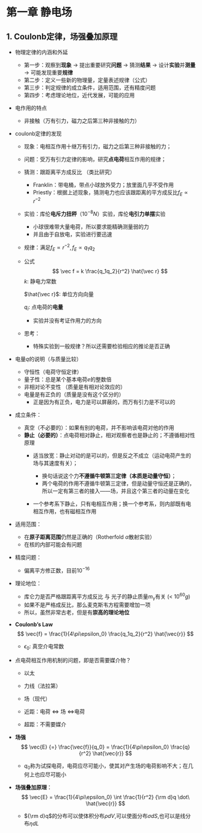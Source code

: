 # 第一章 静电场

## 1. Coulonb定律，场强叠加原理

* 物理定律的内涵和外延

  * 第一步：观察到**现象** -> 提出重要研究**问题** -> 猜测**结果** -> 设计**实验**并**测量** -> 可能发现重要**规律**
  * 第二步：定义一些新的物理量，定量表述规律（公式）
  * 第三步：判定规律的成立条件，适用范围，还有精度问题
  * 第四步：考虑理论地位，近代发展，可能的应用

* 电作用的特点

  * 非接触（万有引力，磁力之后第三种非接触的力）

* coulonb定律的发现

  * 现象：电相互作用十继万有引力，磁力之后第三种非接触的力；

  * 问题：受万有引力定律的影响，研究**点电荷**相互作用的规律；

  * 猜测：跟距离平方成反比 （类比研究）

    * Franklin：带电桶，带点小球放外受力；放里面几乎不受作用
    * Priestly：根据上述现象，猜测电力也应该跟距离的平方成反比$f_{E} \propto r^{-2}$

  * 实验：库伦**电斥力扭秤**（$10^{-8}N$）实验，库伦**电引力单摆**实验

    * 小球很难带大量电荷，所以要求能精确测量弱的力
    * 并且由于自放电，实验进行要迅速

  * 规律：满足$f_{E} \propto r^{-2}, f_{E} \propto q_1q_2$

  * 公式
    $$
    \vec f = k \frac{q_1q_2}{r^2} \hat{\vec r}
    $$
    $k$: 静电力常数

    $\hat{\vec r}$: 单位方向向量

    $q_i$: 点电荷的**电量**

    * 实验并没有考证作用力的方向

  * 思考：

    * 特殊实验到一般规律？所以还需要检验相应的推论是否正确

* 电量$q$的说明（与质量比较）
  * 守恒性（电荷守恒定律）
  * 量子性：总是某个基本电荷$e$的整数倍
  * 非相对论不变性 （质量是有相对论效应的）
  * 电量是有正负的（质量是没有这个区分的）
    * 正是因为有正负，电力是可以屏蔽的，而万有引力是不可以的

* 成立条件：

  * 真空（不必要的）：如果有别的电荷，并不影响该电荷对他的作用
  * **静止（必要的）**：点电荷相对静止，相对观察者也是静止的；不遵循相对性原理
    * 适当放宽：静止对动的是可以的，但是反之不成立（运动电荷产生的场与其速度有关）；
      * 换句话说这个力**不遵循牛顿第三定律（本质是动量守恒）**；
      * 两个电荷的作用不遵循牛顿第三定律，但是动量守恒还是正确的，所以一定有第三者的接入——场，并且这个第三者的动量在变化

    * 一个参考系下静止，只有电相互作用；换一个参考系，则内部既有电相互作用，也有磁相互作用


* 适用范围：
  * 在**原子距离范围**仍然是正确的（Rotherfold $\alpha$散射实验）
  * 在核的内部可能会有问题

* 精度问题：
  * 偏离平方修正数，目前$10^{-16}$

* 理论地位：
  * 库仑力是否严格跟距离平方成反比 与 光子的静止质量$m_\gamma$有关 (< $10^{60}g$)
  * 如果不是严格成反比，那么麦克斯韦方程需要增加一项
  * 所以，虽然非常古老，但是有**崇高的理论地位**

* **Coulonb’s Law**
  $$
  \vec{f} = \frac{1}{4\pi\epsilon_0} \frac{q_1q_2}{r^2} \hat{\vec{r}}
  $$

  * $\epsilon_0$: 真空介电常数

* 点电荷相互作用机制的问题，即是否需要媒介物？

  * 以太
  * 力线（法拉第）
  * 场（现代）

  * 近距：电荷 <=> 场 <=>电荷
  * 超距：不需要媒介

* **场强**
  $$
  \vec{E} {=} \frac{\vec{f}}{q_0} = \frac{1}{4\pi\epsilon_0} \frac{q}{r^2} \hat{\vec{r}}
  $$

  * $q_0$称为试探电荷，电荷应尽可能小，使其对产生场的电荷影响不大；在几何上也应尽可能小

* **场强叠加原理**：
  $$
  \vec{E} =  \frac{1}{4\pi\epsilon_0} \int \frac{1}{r^2}  {\rm d}q \dot\ \hat{\vec{r}}
  $$

  * ${\rm d}q$的分布可以使体积分布$\rho dV$,可以使面分布$\sigma dS$,也可以是线分布$\eta dL$

